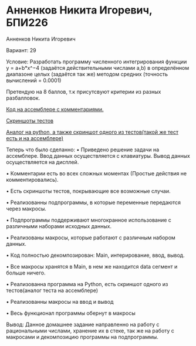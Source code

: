 # Анненков Никита Игоревич, БПИ226
Анненков Никита Игоревич

Вариант: 29

Условие: Разработать программу численного интегрирования функции y =
a+b*x^−4 (задаётся действительными числами а,b) в определённом
диапазоне целых (задаётся так же) методом средних (точность вычислений = 0.0001)

Претендую на 8 баллов, т.к присутсвуют критерии из разных разбалловок.

[Код на ассемблере с комментариями.](https://github.com/polblack7/IHW2/tree/main/Code)

[Скриншоты тестов](https://github.com/polblack7/IHW2/tree/main/screenshotsoftests)

[Аналог на python, а также скриншот одного из тестов(такой же тест есть и на ассемблере)](https://github.com/polblack7/IHW2/blob/main/pyprogram/)

Теперь что было сделанно: 
• Приведено решение задачи на ассемблере. Ввод данных осуществляется с клавиатуры. Вывод данных осуществляется на дисплей.

• Комментарии есть во всех сложных моментах (Простые действия не комментировались).

• Есть скриншоты тестов, покрывающие все возможные случаи.

• Реализованны подпрограммы, в которые переменные передаются через макросы.

• Подпрограммы поддерживают многокранное использование с различными наборами исходных данных.

• Реализованы макросы, которые работают с различным набором данных.

• Код полностью декомпозирован: Main, интерирование, ввод, вывод.

• Все макросы хранятся в Main, в нем же находится data сегмент и больше ничего.

• Реализованна программа на Python, есть скриншот одного из тестов(аналог теста на ассемблере)

• Реализованны макросы на ввод и вывод

• Весь функционал программы обернут в макросы
 





Вывод: Данное домашнее задание направленно на работу с рациональными числами, хранение их в стеке, так же на работу с макросами и декомпозицию программы на подпрограммы.






